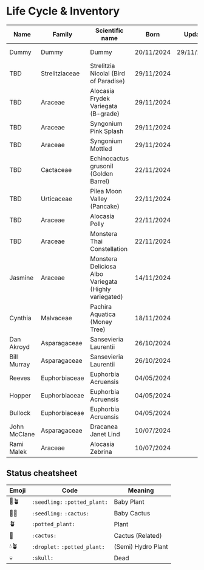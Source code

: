 # Life Cycle & Inventory

| Name | Family | Scientific name | Born | Update | Status | Semihydro conversion | Remarks |
| --- | --- | --- | --- | --- | --- | --- | --- |
| Dummy | Dummy | Dummy | 20/11/2024 | 29/11/2024 | :seedling: | 30/11/2024 | Something special |
| TBD | Strelitziaceae | Strelitzia Nicolai (Bird of Paradise) | 29/11/2024 |  | 🌱🪴 |  |  |
| TBD | Araceae | Alocasia Frydek Variegata (B-grade) | 29/11/2024 |  | 🌱🪴 |  |  |
| TBD | Araceae | Syngonium Pink Splash | 29/11/2024 |  | 🌱🪴 |  |  |
| TBD | Araceae | Syngonium Mottled | 29/11/2024 |  | 🌱🪴 |  |  |
| TBD | Cactaceae | Echinocactus grusonil (Golden Barrel) | 22/11/2024 |  | 🌱🌵 |  |  |
| TBD | Urticaceae | Pilea Moon Valley (Pancake) | 22/11/2024 |  | 🌱🪴 |  |  |
| TBD | Araceae | Alocasia Polly | 22/11/2024 |  | 🌱🪴 |  |  |
| TBD | Araceae | Monstera Thai Constellation |  22/11/2024 |  | 🌱🪴 |  |  |
| Jasmine | Araceae | Monstera Deliciosa Albo Variegata (Highly variegated) | 14/11/2024 |  | 🪴 |  |  |
| Cynthia | Malvaceae | Pachira Aquatica (Money Tree) | 18/11/2024 |  | 🪴 |  |  |
| Dan Akroyd | Asparagaceae | Sansevieria Laurentii | 26/10/2024 |  | 🪴 |  |  |
| Bill Murray | Asparagaceae | Sansevieria Laurentii | 26/10/2024 |  | 🪴 |  |  |
| Reeves | Euphorbiaceae | Euphorbia Acruensis | 04/05/2024 |  | 🌱🌵 |  |  |
| Hopper | Euphorbiaceae | Euphorbia Acruensis | 04/05/2024 |  | 🌱🌵 |  |  |
| Bullock | Euphorbiaceae | Euphorbia Acruensis | 04/05/2024 |  | 🌵 |  |  |
| John McClane | Asparagaceae | Dracanea Janet Lind | 10/07/2024 |  | 🪴 |  |  |
| Rami Malek | Araceae | Alocasia Zebrina | 10/07/2024 |  | 🪴 |  |  |


## Status cheatsheet

| Emoji | Code | Meaning |
| --- | --- | --- |
| 🌱🪴 | `:seedling:` `:potted_plant:` | Baby Plant |
| 🌱🌵 | `:seedling:` `:cactus:` | Baby Cactus |
| 🪴 | `:potted_plant:` | Plant |
| 🌵 | `:cactus:` | Cactus (Related) |
| 💧🪴 | `:droplet:` `:potted_plant:` | (Semi) Hydro Plant |
| 💀 | `:skull:` | Dead |
